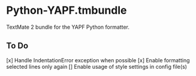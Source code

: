 # Python-YAPF.tmbundle
TextMate 2 bundle for the YAPF Python formatter.

## To Do

 [x] Handle IndentationError exception when possible
 [x] Enable formatting selected lines only again
 [] Enable usage of style settings in config file(s)
